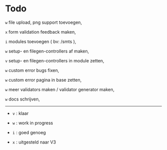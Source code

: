 # Todo

`w` file upload,  png support toevoegen,

`x` form validation feedback maken,

`i` modules toevoegen ( bv: /smts ),

`w` setup- en filegen-controllers af maken,

`v` setup- en filegen-controllers in module zetten,

`w` custom error bugs fixen,

`w` custom error pagina in base zetten,

`w` meer validators maken / validator generator maken,

`w` docs schrijven,

___

* `v` : klaar

* `w` : work in progress

* `i` : goed genoeg

* `x` : uitgesteld naar V3
